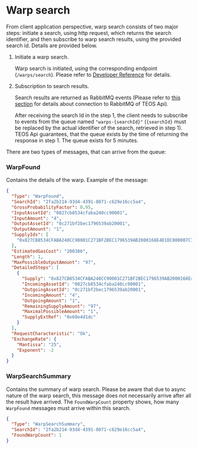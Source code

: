 # Warp search

From client application perspective, warp search consists of two major steps: initiate a search, using http request, which returns the search identifier, and then subscribe to warp search results, using the provided search id. Details are provided below.

1.  Initiate a warp search.

    Warp search is initiated, using the corresponding endpoint (`/warps/search`). Please refer to [Developer Reference](https://teos-uat.dev.coreledger.net/swagger/index.html?urls.primaryName=TEOS%20Api%20v0.1) for details.
2.  Subscription to search results.

    Search results are returned as RabbitMQ events (Please refer to [this section](./authentication.md) for details about connection to RabbitMQ of TEOS Api).

    After receiving the search Id in the step 1, the client needs to subscribe to events from the queue named `"warps-{searchId}"` (`{searchId}` must be replaced by the actual identifier of the search, retrieved in step 1). TEOS Api guarantees, that the queue exists by the time of returning the response in step 1. The queue exists for 5 minutes.

There are two types of messages, that can arrive from the queue:

### WarpFound

Contains the details of the warp. Example of the message:

```json
{
  "Type": "WarpFound",
  "SearchId": "2fa2b214-93d4-4391-8071-c629e16cc5a4",
  "GrossProbabilityFactor": 0.95,
  "InputAssetId": "0827cb8534cfaba240cc90001",
  "InputAmount": "4",
  "OutputAssetId": "0c271bf2bec1796539ab20001",
  "OutputAmount": "1",
  "SupplyIds": [
    "0x827CB8534CFABA240CC90001C271BF2BEC1796539AB2000168E4D1DC000007C7"
  ],
  "EstimatedGasCost": "200386",
  "Length": 1,
  "MaxPossibleOutputAmount": "97",
  "DetailedSteps": [
    {
      "Supply": "0x827CB8534CFABA240CC90001C271BF2BEC1796539AB2000168E4D1DC000007C7",
      "IncomingAssetId": "0827cb8534cfaba240cc90001",
      "OutgoingAssetId": "0c271bf2bec1796539ab20001",
      "IncomingAmount": "4",
      "OutgoingAmount": "1",
      "RemainingSupplyAmount": "97",
      "MaximalPossibleAmount": "1",
      "SupplyExtRef": "0x68e4d1dc"
    }
  ],
  "RequestCharacteristic": "Ok",
  "ExchangeRate": {
    "Mantissa": "25",
    "Exponent": -2
  }
}
```

### WarpSearchSummary

Contains the summary of warp search. Please be aware that due to async nature of the warp search, this message does not necessarily arrive after all the result have arrived. The `FoundWarpCount` property shows, how many `WarpFound` messages must arrive within this search.

```json
{
  "Type": "WarpSearchSummary",
  "SearchId": "2fa2b214-93d4-4391-8071-c629e16cc5a4",
  "FoundWarpCount": 1
}
```
